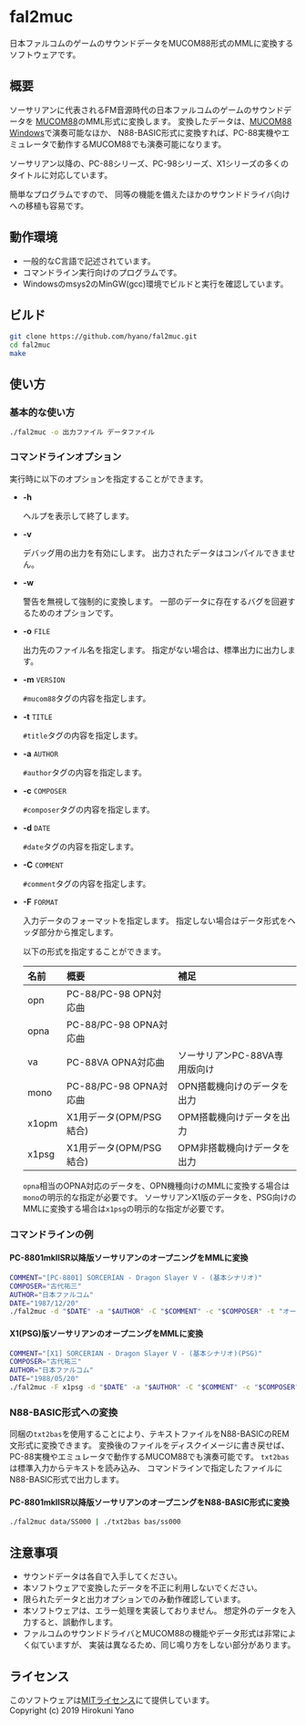# fal2muc
日本ファルコムのゲームのサウンドデータをMUCOM88形式のMMLに変換するソフトウェアです。

## 概要
ソーサリアンに代表されるFM音源時代の日本ファルコムのゲームのサウンドデータを
[MUCOM88](https://www.ancient.co.jp/~mucom88/)のMML形式に変換します。
変換したデータは、[MUCOM88 Windows](https://onitama.tv/mucom88/)で演奏可能なほか、
N88-BASIC形式に変換すれば、PC-88実機やエミュレータで動作するMUCOM88でも演奏可能になります。

ソーサリアン以降の、PC-88シリーズ、PC-98シリーズ、X1シリーズの多くのタイトルに対応しています。

簡単なプログラムですので、
同等の機能を備えたほかのサウンドドライバ向けへの移植も容易です。

## 動作環境
* 一般的なC言語で記述されています。
* コマンドライン実行向けのプログラムです。
* Windowsのmsys2のMinGW(gcc)環境でビルドと実行を確認しています。

## ビルド
```sh
git clone https://github.com/hyano/fal2muc.git
cd fal2muc
make
```

## 使い方
### 基本的な使い方
```sh
./fal2muc -o 出力ファイル データファイル
```

### コマンドラインオプション
実行時に以下のオプションを指定することができます。

  * <b>-h</b>

    ヘルプを表示して終了します。

  * <b>-v</b>

    デバッグ用の出力を有効にします。
    出力されたデータはコンパイルできません。

  * <b>-w</b>

    警告を無視して強制的に変換します。
    一部のデータに存在するバグを回避するためのオプションです。

  * <b>-o</b> `FILE`

    出力先のファイル名を指定します。
    指定がない場合は、標準出力に出力します。

  * <b>-m</b> `VERSION`

    `#mucom88`タグの内容を指定します。

  * <b>-t</b> `TITLE`

    `#title`タグの内容を指定します。

  * <b>-a</b> `AUTHOR`

    `#author`タグの内容を指定します。

  * <b>-c</b> `COMPOSER`

    `#composer`タグの内容を指定します。

  * <b>-d</b> `DATE`

    `#date`タグの内容を指定します。

  * <b>-C</b> `COMMENT`

    `#comment`タグの内容を指定します。

  * <b>-F</b> `FORMAT`

    入力データのフォーマットを指定します。
    指定しない場合はデータ形式をヘッダ部分から推定します。

    以下の形式を指定することができます。

    | 名前    | 概要                    | 補足                          |
    |:--------|:------------------------|:------------------------------|
    | opn     | PC-88/PC-98 OPN対応曲   |                               |
    | opna    | PC-88/PC-98 OPNA対応曲  |                               |
    | va      | PC-88VA OPNA対応曲      | ソーサリアンPC-88VA専用版向け |
    | mono    | PC-88/PC-98 OPNA対応曲  | OPN搭載機向けのデータを出力   |
    | x1opm   | X1用データ(OPM/PSG結合) | OPM搭載機向けデータを出力     |
    | x1psg   | X1用データ(OPM/PSG結合) | OPM非搭載機向けデータを出力   |

    `opna`相当のOPNA対応のデータを、OPN機種向けのMMLに変換する場合は`mono`の明示的な指定が必要です。
    ソーサリアンX1版のデータを、PSG向けのMMLに変換する場合は`x1psg`の明示的な指定が必要です。


### コマンドラインの例
#### PC-8801mkIISR以降版ソーサリアンのオープニングをMMLに変換
```sh
COMMENT="[PC-8801] SORCERIAN - Dragon Slayer V - (基本シナリオ)"
COMPOSER="古代祐三"
AUTHOR="日本ファルコム"
DATE="1987/12/20"
./fal2muc -d "$DATE" -a "$AUTHOR" -C "$COMMENT" -c "$COMPOSER" -t "オープニング" -o muc/SS000.muc data/SS000
```

#### X1(PSG)版ソーサリアンのオープニングをMMLに変換
```sh
COMMENT="[X1] SORCERIAN - Dragon Slayer V - (基本シナリオ)(PSG)"
COMPOSER="古代祐三"
AUTHOR="日本ファルコム"
DATE="1988/05/20"
./fal2muc -F x1psg -d "$DATE" -a "$AUTHOR" -C "$COMMENT" -c "$COMPOSER" -t "オープニング" -o muc/SS039.muc data/SS039
```

### N88-BASIC形式への変換
同梱の`txt2bas`を使用することにより、テキストファイルをN88-BASICのREM文形式に変換できます。
変換後のファイルをディスクイメージに書き戻せば、PC-88実機やエミュレータで動作するMUCOM88でも演奏可能です。
`txt2bas`は標準入力からテキストを読み込み、
コマンドラインで指定したファイルにN88-BASIC形式で出力します。

#### PC-8801mkIISR以降版ソーサリアンのオープニングをN88-BASIC形式に変換
```sh
./fal2muc data/SS000 | ./txt2bas bas/ss000
```

## 注意事項
* サウンドデータは各自で入手してください。
* 本ソフトウェアで変換したデータを不正に利用しないでください。
* 限られたデータと出力オプションでのみ動作確認しています。
* 本ソフトウェアは、エラー処理を実装しておりません。
  想定外のデータを入力すると、誤動作します。
* ファルコムのサウンドドライバとMUCOM88の機能やデータ形式は非常によく似ていますが、
  実装は異なるため、同じ鳴り方をしない部分があります。

## ライセンス
このソフトウェアは[MITライセンス](LICENSE)にて提供しています。  
Copyright (c) 2019 Hirokuni Yano
